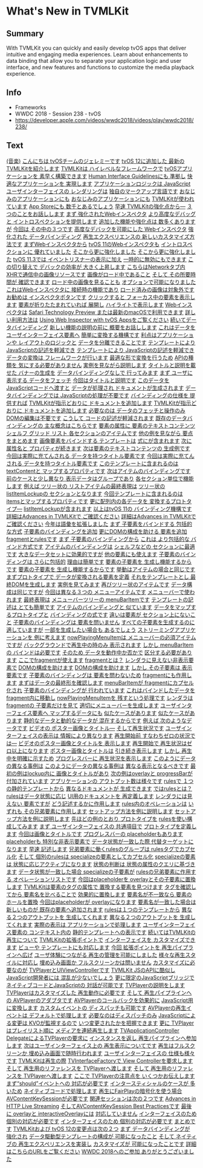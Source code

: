 # What's New in TVMLKit

## Summary
With TVMLKit you can quickly and easily develop tvOS apps that deliver intuitive and engaging media experiences. Learn about enhancements to data binding that allow you to separate your application logic and user interface, and new features and functions to customize the media playback experience.

## Info
* Frameworks
* WWDC 2018 - Session 238 - tvOS
* https://developer.apple.com/videos/wwdc2018/videos/play/wwdc2018/238/

## Text
 [(音楽)](https://developer.apple.com/videos/wwdc2018/videos/play/wwdc2018/238/?time=7) [こんにちは
tvOSチームのジェレミーです](https://developer.apple.com/videos/wwdc2018/videos/play/wwdc2018/238/?time=19) [tvOS 12に追加した
最新のTVMLKitを紹介します](https://developer.apple.com/videos/wwdc2018/videos/play/wwdc2018/238/?time=23) [TVMLKitは
ハイレベルなフレームワークで](https://developer.apple.com/videos/wwdc2018/videos/play/wwdc2018/238/?time=30) [tvOSアプリケーションを
素早く構築できます](https://developer.apple.com/videos/wwdc2018/videos/play/wwdc2018/238/?time=34) [Human Interface Guidelinesにも
準拠し](https://developer.apple.com/videos/wwdc2018/videos/play/wwdc2018/238/?time=38) [快適なアプリケーションを
実現します](https://developer.apple.com/videos/wwdc2018/videos/play/wwdc2018/238/?time=41) [アプリケーションロジックは
JavaScript](https://developer.apple.com/videos/wwdc2018/videos/play/wwdc2018/238/?time=45) [ユーザインターフェイスの
レンダリングは](https://developer.apple.com/videos/wwdc2018/videos/play/wwdc2018/238/?time=48) [独自のマークアップ言語です](https://developer.apple.com/videos/wwdc2018/videos/play/wwdc2018/238/?time=52) [おなじみのアプリケーションにも](https://developer.apple.com/videos/wwdc2018/videos/play/wwdc2018/238/?time=57) [おなじみのアプリケーションにも](https://developer.apple.com/videos/wwdc2018/videos/play/wwdc2018/238/?time=57) [TVMLKitが使われています](https://developer.apple.com/videos/wwdc2018/videos/play/wwdc2018/238/?time=60) [App Storeにも
数千とあるでしょう](https://developer.apple.com/videos/wwdc2018/videos/play/wwdc2018/238/?time=64) [早速 TVMLKitの強化点から―](https://developer.apple.com/videos/wwdc2018/videos/play/wwdc2018/238/?time=68) [３つのことをお話しします](https://developer.apple.com/videos/wwdc2018/videos/play/wwdc2018/238/?time=73) [まず 強化されたWebインスペクタ](https://developer.apple.com/videos/wwdc2018/videos/play/wwdc2018/238/?time=76) [より高度なデバッグと
イントロスペクションを提供します](https://developer.apple.com/videos/wwdc2018/videos/play/wwdc2018/238/?time=79) [追加した機能や強化点は
数多くありますが](https://developer.apple.com/videos/wwdc2018/videos/play/wwdc2018/238/?time=85) [今回は その中の３つです](https://developer.apple.com/videos/wwdc2018/videos/play/wwdc2018/238/?time=90) [高度なデバックを可能にした
Webインスペクタ](https://developer.apple.com/videos/wwdc2018/videos/play/wwdc2018/238/?time=93) [強化された
データバインディング](https://developer.apple.com/videos/wwdc2018/videos/play/wwdc2018/238/?time=98) [再生エクスペリエンスの
新しいカスタマイズ方法です](https://developer.apple.com/videos/wwdc2018/videos/play/wwdc2018/238/?time=103) [まずWebインスペクタから](https://developer.apple.com/videos/wwdc2018/videos/play/wwdc2018/238/?time=108) [tvOS 11のWebインスペクタも](https://developer.apple.com/videos/wwdc2018/videos/play/wwdc2018/238/?time=111) [イントロスペクションに
優れていました](https://developer.apple.com/videos/wwdc2018/videos/play/wwdc2018/238/?time=113) [そこから更に強化しました](https://developer.apple.com/videos/wwdc2018/videos/play/wwdc2018/238/?time=117) [そこから更に強化しました](https://developer.apple.com/videos/wwdc2018/videos/play/wwdc2018/238/?time=117) [tvOS 11.3では
イベントリスナーの表示に加え](https://developer.apple.com/videos/wwdc2018/videos/play/wwdc2018/238/?time=122) [一時的に無効にもできます](https://developer.apple.com/videos/wwdc2018/videos/play/wwdc2018/238/?time=128) [この切り替えで デバックの効率が
大きく上昇します](https://developer.apple.com/videos/wwdc2018/videos/play/wwdc2018/238/?time=130) [こちらはNetworkタブ内
XHRで通信中の画像リソースです](https://developer.apple.com/videos/wwdc2018/videos/play/wwdc2018/238/?time=140) [画像がロード中であること](https://developer.apple.com/videos/wwdc2018/videos/play/wwdc2018/238/?time=146) [そして その所要時間が
確認できます](https://developer.apple.com/videos/wwdc2018/videos/play/wwdc2018/238/?time=149) [ロード中の画像を見ることも](https://developer.apple.com/videos/wwdc2018/videos/play/wwdc2018/238/?time=154) [オプションで可能になりました](https://developer.apple.com/videos/wwdc2018/videos/play/wwdc2018/238/?time=157) [これはWebインスペクタに
接続時の機能であり](https://developer.apple.com/videos/wwdc2018/videos/play/wwdc2018/238/?time=160) [ロード済みの画像は対象外です](https://developer.apple.com/videos/wwdc2018/videos/play/wwdc2018/238/?time=165) [お勧めは
インスペクタボタンです](https://developer.apple.com/videos/wwdc2018/videos/play/wwdc2018/238/?time=169) [クリックすると
フォーカス中の要素を表示します](https://developer.apple.com/videos/wwdc2018/videos/play/wwdc2018/238/?time=174) [要素が折りたたまれていれば
展開し](https://developer.apple.com/videos/wwdc2018/videos/play/wwdc2018/238/?time=180) [ハイライトで表示します](https://developer.apple.com/videos/wwdc2018/videos/play/wwdc2018/238/?time=184) [Webインスペクタは](https://developer.apple.com/videos/wwdc2018/videos/play/wwdc2018/238/?time=189) [Safari Technology Preview
または最新のmacOSで利用できます](https://developer.apple.com/videos/wwdc2018/videos/play/wwdc2018/238/?time=191) [詳しい利用方法は](https://developer.apple.com/videos/wwdc2018/videos/play/wwdc2018/238/?time=197) [Using Web Inspector with
tvOS Appsをご覧ください](https://developer.apple.com/videos/wwdc2018/videos/play/wwdc2018/238/?time=200) [続いてデータバインディング](https://developer.apple.com/videos/wwdc2018/videos/play/wwdc2018/238/?time=208) [新しい機能の説明の前に
概要をお話しします](https://developer.apple.com/videos/wwdc2018/videos/play/wwdc2018/238/?time=213) [これはデータを
ユーザインターフェイス要素へ](https://developer.apple.com/videos/wwdc2018/videos/play/wwdc2018/238/?time=219) [簡単に変換する機構です](https://developer.apple.com/videos/wwdc2018/videos/play/wwdc2018/238/?time=223) [利点はアプリケーションや
レイアウトのロジックと](https://developer.apple.com/videos/wwdc2018/videos/play/wwdc2018/238/?time=227) [データを分離できることです](https://developer.apple.com/videos/wwdc2018/videos/play/wwdc2018/238/?time=232) [テンプレートにより
JavaScriptの記述を軽減でき](https://developer.apple.com/videos/wwdc2018/videos/play/wwdc2018/238/?time=237) [テンプレートにより
JavaScriptの記述を軽減でき](https://developer.apple.com/videos/wwdc2018/videos/play/wwdc2018/238/?time=237) [データの変換は
フレームワークが行います](https://developer.apple.com/videos/wwdc2018/videos/play/wwdc2018/238/?time=241) [最適な形で変換を行うため](https://developer.apple.com/videos/wwdc2018/videos/play/wwdc2018/238/?time=246) [APIの種類を
気にする必要がありません](https://developer.apple.com/videos/wwdc2018/videos/play/wwdc2018/238/?time=250) [実例を見ながら説明します](https://developer.apple.com/videos/wwdc2018/videos/play/wwdc2018/238/?time=256) [タイトルと説明を載せた
バナーの生成を](https://developer.apple.com/videos/wwdc2018/videos/play/wwdc2018/238/?time=259) [データバインディングなしで
行ってみます](https://developer.apple.com/videos/wwdc2018/videos/play/wwdc2018/238/?time=264) [まず ユーザに表示する
データをフェッチ](https://developer.apple.com/videos/wwdc2018/videos/play/wwdc2018/238/?time=270) [今回はタイトルと説明です](https://developer.apple.com/videos/wwdc2018/videos/play/wwdc2018/238/?time=274) [このデータを
JavaScriptコードへ渡すと](https://developer.apple.com/videos/wwdc2018/videos/play/wwdc2018/238/?time=278) [データが処理され
ドキュメントが生成されます](https://developer.apple.com/videos/wwdc2018/videos/play/wwdc2018/238/?time=283) [データバインディングでは
JavaScriptの処理が不要です](https://developer.apple.com/videos/wwdc2018/videos/play/wwdc2018/238/?time=289) [バインディングの仕様を
提供すれば](https://developer.apple.com/videos/wwdc2018/videos/play/wwdc2018/238/?time=294) [TVMLKitが指示どおりに
ドキュメントを追加します](https://developer.apple.com/videos/wwdc2018/videos/play/wwdc2018/238/?time=297) [TVMLKitが指示どおりに
ドキュメントを追加します](https://developer.apple.com/videos/wwdc2018/videos/play/wwdc2018/238/?time=297) [必要なのは
データのフェッチと操作のみ](https://developer.apple.com/videos/wwdc2018/videos/play/wwdc2018/238/?time=302) [DOMの編集は不要です](https://developer.apple.com/videos/wwdc2018/videos/play/wwdc2018/238/?time=308) [こうして
コードの記述が軽減されます](https://developer.apple.com/videos/wwdc2018/videos/play/wwdc2018/238/?time=310) [既存のデータバインディングの
主な概念はこちらです](https://developer.apple.com/videos/wwdc2018/videos/play/wwdc2018/238/?time=317) [要素の属性に
要素のテキストコンテンツ](https://developer.apple.com/videos/wwdc2018/videos/play/wwdc2018/238/?time=322) [シェルフ グリッド リスト
各セクションのアイテムです](https://developer.apple.com/videos/wwdc2018/videos/play/wwdc2018/238/?time=327) [他の例を見ながら
要点をまとめます](https://developer.apple.com/videos/wwdc2018/videos/play/wwdc2018/238/?time=333) [画像要素をバインドする
テンプレートは](https://developer.apple.com/videos/wwdc2018/videos/play/wwdc2018/238/?time=339) [式にが含まれます](https://developer.apple.com/videos/wwdc2018/videos/play/wwdc2018/238/?time=343) [次に属性名と
プロパティが続きます](https://developer.apple.com/videos/wwdc2018/videos/play/wwdc2018/238/?time=345) [次は要素のテキストコンテンツの
生成例です](https://developer.apple.com/videos/wwdc2018/videos/play/wwdc2018/238/?time=350) [今回は実際に充てんされる
データを持つタイトル要素です](https://developer.apple.com/videos/wwdc2018/videos/play/wwdc2018/238/?time=355) [今回は実際に充てんされる
データを持つタイトル要素です](https://developer.apple.com/videos/wwdc2018/videos/play/wwdc2018/238/?time=355) [このテンプレートに含まれるのは](https://developer.apple.com/videos/wwdc2018/videos/play/wwdc2018/238/?time=363) [textContentと
マップするプロパティです](https://developer.apple.com/videos/wwdc2018/videos/play/wwdc2018/238/?time=366) [次はアイテムのバインディングです](https://developer.apple.com/videos/wwdc2018/videos/play/wwdc2018/238/?time=373) [前のケースと少し異なり
表示データはグループであり](https://developer.apple.com/videos/wwdc2018/videos/play/wwdc2018/238/?time=375) [各セクション単位で機能します](https://developer.apple.com/videos/wwdc2018/videos/play/wwdc2018/238/?time=381) [例えば ツリー状の
リストアイテムの最終表現は](https://developer.apple.com/videos/wwdc2018/videos/play/wwdc2018/238/?time=386) [ツリー状のlistItemLockupの
セクションとなります](https://developer.apple.com/videos/wwdc2018/videos/play/wwdc2018/238/?time=391) [今回テンプレートに含まれるのは](https://developer.apple.com/videos/wwdc2018/videos/play/wwdc2018/238/?time=397) [itemsとマップするプロパティです](https://developer.apple.com/videos/wwdc2018/videos/play/wwdc2018/238/?time=401) [更に配列内の各データを
変換するプロトタイプ―](https://developer.apple.com/videos/wwdc2018/videos/play/wwdc2018/238/?time=404) [listItemLockupが含まれます](https://developer.apple.com/videos/wwdc2018/videos/play/wwdc2018/238/?time=409) [以上はtvOS 11の
バインディング機構です](https://developer.apple.com/videos/wwdc2018/videos/play/wwdc2018/238/?time=415) [詳細はAdvances in TVMLKitで
ご確認ください](https://developer.apple.com/videos/wwdc2018/videos/play/wwdc2018/238/?time=419) [詳細はAdvances in TVMLKitで
ご確認ください](https://developer.apple.com/videos/wwdc2018/videos/play/wwdc2018/238/?time=419) [今年は語彙を拡張しました](https://developer.apple.com/videos/wwdc2018/videos/play/wwdc2018/238/?time=428) [まず 子要素をバインドする
包括的な方式](https://developer.apple.com/videos/wwdc2018/videos/play/wwdc2018/238/?time=431) [子要素のバインディングを追加](https://developer.apple.com/videos/wwdc2018/videos/play/wwdc2018/238/?time=436) [更にDOMの構成を助ける
要素を追加](https://developer.apple.com/videos/wwdc2018/videos/play/wwdc2018/238/?time=439) [fragmentとrulesです](https://developer.apple.com/videos/wwdc2018/videos/play/wwdc2018/238/?time=443) [まず 子要素のバインディングから](https://developer.apple.com/videos/wwdc2018/videos/play/wwdc2018/238/?time=445) [これは より包括的な
バインド方式です](https://developer.apple.com/videos/wwdc2018/videos/play/wwdc2018/238/?time=452) [アイテムのバインディングは](https://developer.apple.com/videos/wwdc2018/videos/play/wwdc2018/238/?time=455) [シェルフなどの
セクションに最適です](https://developer.apple.com/videos/wwdc2018/videos/play/wwdc2018/238/?time=459) [大きなデータセットに効果的ですが](https://developer.apple.com/videos/wwdc2018/videos/play/wwdc2018/238/?time=463) [他の要素にも使えます](https://developer.apple.com/videos/wwdc2018/videos/play/wwdc2018/238/?time=466) [子要素のバインディングは
さらに包括的](https://developer.apple.com/videos/wwdc2018/videos/play/wwdc2018/238/?time=469) [理由は簡単です](https://developer.apple.com/videos/wwdc2018/videos/play/wwdc2018/238/?time=474) [要素の子要素を
生成し機能するからです](https://developer.apple.com/videos/wwdc2018/videos/play/wwdc2018/238/?time=476) [要素の子要素を
生成し機能するからです](https://developer.apple.com/videos/wwdc2018/videos/play/wwdc2018/238/?time=476) [挙動はアイテムの場合と同じです](https://developer.apple.com/videos/wwdc2018/videos/play/wwdc2018/238/?time=482) [まずプロトタイプで
データが変換される要素を定義](https://developer.apple.com/videos/wwdc2018/videos/play/wwdc2018/238/?time=485) [それをテンプレートとし
最終DOMを生成します](https://developer.apple.com/videos/wwdc2018/videos/play/wwdc2018/238/?time=492) [実例を見てみます](https://developer.apple.com/videos/wwdc2018/videos/play/wwdc2018/238/?time=500) [再びツリー状のアイテムです](https://developer.apple.com/videos/wwdc2018/videos/play/wwdc2018/238/?time=503) [データ構成は同じですが](https://developer.apple.com/videos/wwdc2018/videos/play/wwdc2018/238/?time=507) [今回は異なる３つの
メニューアイテムです](https://developer.apple.com/videos/wwdc2018/videos/play/wwdc2018/238/?time=509) [メニューバーで使われます](https://developer.apple.com/videos/wwdc2018/videos/play/wwdc2018/238/?time=514) [最終表現は](https://developer.apple.com/videos/wwdc2018/videos/play/wwdc2018/238/?time=517) [メニューバーツリーの
menuBarItemです](https://developer.apple.com/videos/wwdc2018/videos/play/wwdc2018/238/?time=519) [テンプレートの記述は
とても簡単です](https://developer.apple.com/videos/wwdc2018/videos/play/wwdc2018/238/?time=525) [アイテムのバインディングと
似ています](https://developer.apple.com/videos/wwdc2018/videos/play/wwdc2018/238/?time=530) [データをマップするプロトタイプと](https://developer.apple.com/videos/wwdc2018/videos/play/wwdc2018/238/?time=534) [バインディングの式です](https://developer.apple.com/videos/wwdc2018/videos/play/wwdc2018/238/?time=537) [違いは要素が
セクション上にないこと](https://developer.apple.com/videos/wwdc2018/videos/play/wwdc2018/238/?time=540) [子要素のバインディングは
要素を問いません](https://developer.apple.com/videos/wwdc2018/videos/play/wwdc2018/238/?time=544) [すべての子要素を生成するのに
適していますが](https://developer.apple.com/videos/wwdc2018/videos/play/wwdc2018/238/?time=550) [一部を生成したい場合も
あるでしょう](https://developer.apple.com/videos/wwdc2018/videos/play/wwdc2018/238/?time=555) [ストリーミングアプリケーションを
例に考えます](https://developer.apple.com/videos/wwdc2018/videos/play/wwdc2018/238/?time=559) [nowPlayingMenuItemは
メニューバーの必須アイテムですが](https://developer.apple.com/videos/wwdc2018/videos/play/wwdc2018/238/?time=564) [バックグラウンドで再生中の時のみ
表示されます](https://developer.apple.com/videos/wwdc2018/videos/play/wwdc2018/238/?time=569) [しかし menuBarItemの
バインドは必要です](https://developer.apple.com/videos/wwdc2018/videos/play/wwdc2018/238/?time=576) [そのため データを動作中か否かで](https://developer.apple.com/videos/wwdc2018/videos/play/wwdc2018/238/?time=580) [区分する必要があります](https://developer.apple.com/videos/wwdc2018/videos/play/wwdc2018/238/?time=584) [ここでfragmentが使えます](https://developer.apple.com/videos/wwdc2018/videos/play/wwdc2018/238/?time=587) [fragmentとは？](https://developer.apple.com/videos/wwdc2018/videos/play/wwdc2018/238/?time=591) [レンダラに見えない非表示要素で](https://developer.apple.com/videos/wwdc2018/videos/play/wwdc2018/238/?time=594) [DOMの構成を助けます](https://developer.apple.com/videos/wwdc2018/videos/play/wwdc2018/238/?time=598) [DOMの構成を助けます](https://developer.apple.com/videos/wwdc2018/videos/play/wwdc2018/238/?time=598) [しかし その子要素は
表示要素です](https://developer.apple.com/videos/wwdc2018/videos/play/wwdc2018/238/?time=601) [子要素のバインディングは
要素を問わないため](https://developer.apple.com/videos/wwdc2018/videos/play/wwdc2018/238/?time=608) [fragmentにも作用します](https://developer.apple.com/videos/wwdc2018/videos/play/wwdc2018/238/?time=613) [まずはデータの最終形を確認します](https://developer.apple.com/videos/wwdc2018/videos/play/wwdc2018/238/?time=618) [menuBarItemが
fragmentにカプセル化され](https://developer.apple.com/videos/wwdc2018/videos/play/wwdc2018/238/?time=623) [子要素のバインディングが
行われています](https://developer.apple.com/videos/wwdc2018/videos/play/wwdc2018/238/?time=628) [これはバインドしたデータを
fragment内に移動し](https://developer.apple.com/videos/wwdc2018/videos/play/wwdc2018/238/?time=634) [nowPlayingMenuItemを
残すという処理です](https://developer.apple.com/videos/wwdc2018/videos/play/wwdc2018/238/?time=639) [レンダラはfragmentの
子要素だけを見て](https://developer.apple.com/videos/wwdc2018/videos/play/wwdc2018/238/?time=642) [適切にメニューバーを生成します](https://developer.apple.com/videos/wwdc2018/videos/play/wwdc2018/238/?time=646) [ユーザインターフェイス要素へ
マップするデータにも](https://developer.apple.com/videos/wwdc2018/videos/play/wwdc2018/238/?time=652) [似たケースがあります](https://developer.apple.com/videos/wwdc2018/videos/play/wwdc2018/238/?time=658) [似たケースがあります](https://developer.apple.com/videos/wwdc2018/videos/play/wwdc2018/238/?time=658) [静的なデータと動的なデータが
混在するからです](https://developer.apple.com/videos/wwdc2018/videos/play/wwdc2018/238/?time=660) [例えば 次のようなデータです](https://developer.apple.com/videos/wwdc2018/videos/play/wwdc2018/238/?time=665) [ビデオの
ポスター画像とタイトル―](https://developer.apple.com/videos/wwdc2018/videos/play/wwdc2018/238/?time=669) [そして再生状況です](https://developer.apple.com/videos/wwdc2018/videos/play/wwdc2018/238/?time=673) [ユーザインターフェイスの表示は
情報により異なります](https://developer.apple.com/videos/wwdc2018/videos/play/wwdc2018/238/?time=677) [再生開始前
すなわちゼロの状況では―](https://developer.apple.com/videos/wwdc2018/videos/play/wwdc2018/238/?time=684) [ビデオのポスター画像とタイトルを
表示します](https://developer.apple.com/videos/wwdc2018/videos/play/wwdc2018/238/?time=689) [再生開始で
再生状況はゼロ以上になります](https://developer.apple.com/videos/wwdc2018/videos/play/wwdc2018/238/?time=696) [ポスター画像とタイトルは](https://developer.apple.com/videos/wwdc2018/videos/play/wwdc2018/238/?time=701) [引き続き表示します](https://developer.apple.com/videos/wwdc2018/videos/play/wwdc2018/238/?time=704) [しかし 再生中を明確に示すため](https://developer.apple.com/videos/wwdc2018/videos/play/wwdc2018/238/?time=707) [プログレスバーに
再生状況を表示します](https://developer.apple.com/videos/wwdc2018/videos/play/wwdc2018/238/?time=711) [このようにデータの異なる事例は](https://developer.apple.com/videos/wwdc2018/videos/play/wwdc2018/238/?time=717) [このようにデータの異なる事例は](https://developer.apple.com/videos/wwdc2018/videos/play/wwdc2018/238/?time=717) [異なる表示となるべきです](https://developer.apple.com/videos/wwdc2018/videos/play/wwdc2018/238/?time=721) [最初の例はlockup内に
画像とタイトルがあり](https://developer.apple.com/videos/wwdc2018/videos/play/wwdc2018/238/?time=725) [次の例はoverlayと
progressBarが付加されています](https://developer.apple.com/videos/wwdc2018/videos/play/wwdc2018/238/?time=729) [アプリケーションの
アウトプット数は様々です](https://developer.apple.com/videos/wwdc2018/videos/play/wwdc2018/238/?time=736) [rulesで
１つの静的テンプレートから](https://developer.apple.com/videos/wwdc2018/videos/play/wwdc2018/238/?time=742) [異なるドキュメントが
生成できます](https://developer.apple.com/videos/wwdc2018/videos/play/wwdc2018/238/?time=746) [ではrulesとは？](https://developer.apple.com/videos/wwdc2018/videos/play/wwdc2018/238/?time=751) [rulesはデータ状態に応じ](https://developer.apple.com/videos/wwdc2018/videos/play/wwdc2018/238/?time=753) [UI用のドキュメントを
再定義します](https://developer.apple.com/videos/wwdc2018/videos/play/wwdc2018/238/?time=756) [レンダラには見えない
要素ですが](https://developer.apple.com/videos/wwdc2018/videos/play/wwdc2018/238/?time=762) [どう記述するかに作用します](https://developer.apple.com/videos/wwdc2018/videos/play/wwdc2018/238/?time=765) [rules内のオペレーションは](https://developer.apple.com/videos/wwdc2018/videos/play/wwdc2018/238/?time=769) [いずれも
その兄弟要素に作用します](https://developer.apple.com/videos/wwdc2018/videos/play/wwdc2018/238/?time=771) [セットアップ方法を例に説明します](https://developer.apple.com/videos/wwdc2018/videos/play/wwdc2018/238/?time=776) [セットアップ方法を例に説明します](https://developer.apple.com/videos/wwdc2018/videos/play/wwdc2018/238/?time=776) [先ほどの例のとおり
プロトタイプを](https://developer.apple.com/videos/wwdc2018/videos/play/wwdc2018/238/?time=782) [rulesを使い構成してみます](https://developer.apple.com/videos/wwdc2018/videos/play/wwdc2018/238/?time=786) [まず ユーザインターフェイスの
共通項目で](https://developer.apple.com/videos/wwdc2018/videos/play/wwdc2018/238/?time=790) [プロトタイプを定義します](https://developer.apple.com/videos/wwdc2018/videos/play/wwdc2018/238/?time=794) [今回は画像とタイトルです](https://developer.apple.com/videos/wwdc2018/videos/play/wwdc2018/238/?time=797) [プログレスバーの
placeholderもあります](https://developer.apple.com/videos/wwdc2018/videos/play/wwdc2018/238/?time=801) [placeholderも
特別な非表示要素で](https://developer.apple.com/videos/wwdc2018/videos/play/wwdc2018/238/?time=806) [データ状態が一致した際
代替ターゲットになります](https://developer.apple.com/videos/wwdc2018/videos/play/wwdc2018/238/?time=810) [早速 記述します](https://developer.apple.com/videos/wwdc2018/videos/play/wwdc2018/238/?time=817) [兄弟要素に働くrulesのグループは
rulesタグでカプセル化](https://developer.apple.com/videos/wwdc2018/videos/play/wwdc2018/238/?time=820) [そして 個別のrulesは
specializeの要素としてカプセル化](https://developer.apple.com/videos/wwdc2018/videos/play/wwdc2018/238/?time=827) [specializeの要素は
状態に応じアクティブになります](https://developer.apple.com/videos/wwdc2018/videos/play/wwdc2018/238/?time=834) [状態の判断は
状態の属性のクエリに基づきます](https://developer.apple.com/videos/wwdc2018/videos/play/wwdc2018/238/?time=840) [データ状態が一致した場合
specializeの子要素が](https://developer.apple.com/videos/wwdc2018/videos/play/wwdc2018/238/?time=847) [rulesの兄弟要素に作用する
オペレーションリストです](https://developer.apple.com/videos/wwdc2018/videos/play/wwdc2018/238/?time=852) [今回はplaceholderを
overlayとその子要素に置換します](https://developer.apple.com/videos/wwdc2018/videos/play/wwdc2018/238/?time=857) [TVMLKitは要素のタグの属性で
置換する要素を見つけます](https://developer.apple.com/videos/wwdc2018/videos/play/wwdc2018/238/?time=865) [タグを確認してから
要素名を比べることで](https://developer.apple.com/videos/wwdc2018/videos/play/wwdc2018/238/?time=871) [効果的に置換します](https://developer.apple.com/videos/wwdc2018/videos/play/wwdc2018/238/?time=875) [要素名が不一致なら
要素のホールを置換](https://developer.apple.com/videos/wwdc2018/videos/play/wwdc2018/238/?time=878) [今回はplaceholderが
overlayになります](https://developer.apple.com/videos/wwdc2018/videos/play/wwdc2018/238/?time=881) [要素名が一致した場合は](https://developer.apple.com/videos/wwdc2018/videos/play/wwdc2018/238/?time=885) [新しいものが
既存の要素へ追加されます](https://developer.apple.com/videos/wwdc2018/videos/play/wwdc2018/238/?time=888) [rulesは１つのテンプレートから](https://developer.apple.com/videos/wwdc2018/videos/play/wwdc2018/238/?time=893) [異なる２つのアウトプットを
生成してくれます](https://developer.apple.com/videos/wwdc2018/videos/play/wwdc2018/238/?time=896) [異なる２つのアウトプットを
生成してくれます](https://developer.apple.com/videos/wwdc2018/videos/play/wwdc2018/238/?time=896) [実際の表示は
アプリケーションで処理します](https://developer.apple.com/videos/wwdc2018/videos/play/wwdc2018/238/?time=902) [ユーザインターフェイス要素の
コンテキスト内の](https://developer.apple.com/videos/wwdc2018/videos/play/wwdc2018/238/?time=906) [静的テンプレートへの表示です](https://developer.apple.com/videos/wwdc2018/videos/play/wwdc2018/238/?time=911) [続いてはTVMLKitの再生について](https://developer.apple.com/videos/wwdc2018/videos/play/wwdc2018/238/?time=915) [TVMLKitの拡張ポイントで](https://developer.apple.com/videos/wwdc2018/videos/play/wwdc2018/238/?time=919) [インターフェイスを
カスタマイズできます](https://developer.apple.com/videos/wwdc2018/videos/play/wwdc2018/238/?time=921) [ビューや
テンプレートにも対応します](https://developer.apple.com/videos/wwdc2018/videos/play/wwdc2018/238/?time=925) [今回 拡張ポイントを
再生パイプラインへ広げ](https://developer.apple.com/videos/wwdc2018/videos/play/wwdc2018/238/?time=929) [ユーザ体験につながる
再生の管理を可能にしました](https://developer.apple.com/videos/wwdc2018/videos/play/wwdc2018/238/?time=932) [様々な再生スタイルに対応し](https://developer.apple.com/videos/wwdc2018/videos/play/wwdc2018/238/?time=940) [埋め込み画面か
フルスクリーンかは問いません](https://developer.apple.com/videos/wwdc2018/videos/play/wwdc2018/238/?time=943) [カスタマイズに必要なのが](https://developer.apple.com/videos/wwdc2018/videos/play/wwdc2018/238/?time=951) [TVPlayerとUIViewControllerです](https://developer.apple.com/videos/wwdc2018/videos/play/wwdc2018/238/?time=954) [TVMLKit JSのAPIに酷似し](https://developer.apple.com/videos/wwdc2018/videos/play/wwdc2018/238/?time=961) [JavaScript開発者には
混乱が少ないでしょう](https://developer.apple.com/videos/wwdc2018/videos/play/wwdc2018/238/?time=964) [更に限定のJavaScriptブリッジで](https://developer.apple.com/videos/wwdc2018/videos/play/wwdc2018/238/?time=969) [ネイティブコードとJavaScriptの
対話が可能です](https://developer.apple.com/videos/wwdc2018/videos/play/wwdc2018/238/?time=973) [TVPlayerの説明をします](https://developer.apple.com/videos/wwdc2018/videos/play/wwdc2018/238/?time=980) [TVPlayerはカスタマイズした
再生動作に必要です](https://developer.apple.com/videos/wwdc2018/videos/play/wwdc2018/238/?time=983) [そして 再生パイプラインへの
AVPlayerのアダプタです](https://developer.apple.com/videos/wwdc2018/videos/play/wwdc2018/238/?time=988) [AVPlayerのコールバックを効果的に](https://developer.apple.com/videos/wwdc2018/videos/play/wwdc2018/238/?time=995) [JavaScript用に変換します](https://developer.apple.com/videos/wwdc2018/videos/play/wwdc2018/238/?time=999) [カスタムイベントの
ディスパッチも可能です](https://developer.apple.com/videos/wwdc2018/videos/play/wwdc2018/238/?time=1005) [AVPlayerの再生イベントは
デフォルトで処理します](https://developer.apple.com/videos/wwdc2018/videos/play/wwdc2018/238/?time=1010) [必要なのはディスパッチのみ](https://developer.apple.com/videos/wwdc2018/videos/play/wwdc2018/238/?time=1015) [JavaScriptによる変更は
KVOが監視するので](https://developer.apple.com/videos/wwdc2018/videos/play/wwdc2018/238/?time=1021) [いつ変更されたかを把握できます](https://developer.apple.com/videos/wwdc2018/videos/play/wwdc2018/238/?time=1025) [更に TVPlayerはプレイリスト順に](https://developer.apple.com/videos/wwdc2018/videos/play/wwdc2018/238/?time=1029) [メディアを連続再生します](https://developer.apple.com/videos/wwdc2018/videos/play/wwdc2018/238/?time=1034) [TVApplicationController
DelegateによるTVPlayerの要求に](https://developer.apple.com/videos/wwdc2018/videos/play/wwdc2018/238/?time=1040) [インスタンスを返し
再生パイプラインへ参加します](https://developer.apple.com/videos/wwdc2018/videos/play/wwdc2018/238/?time=1045) [次はユーザインターフェイス上の
再生表示についてです](https://developer.apple.com/videos/wwdc2018/videos/play/wwdc2018/238/?time=1053) [再生はフルスクリーンか
埋め込み画面で随時行われます](https://developer.apple.com/videos/wwdc2018/videos/play/wwdc2018/238/?time=1059) [ユーザインターフェイスの
仕様も様々です](https://developer.apple.com/videos/wwdc2018/videos/play/wwdc2018/238/?time=1065) [TVMLKitは再生の際](https://developer.apple.com/videos/wwdc2018/videos/play/wwdc2018/238/?time=1070) [TVInterfaceFactoryで
View Controllerを要求します](https://developer.apple.com/videos/wwdc2018/videos/play/wwdc2018/238/?time=1072) [そして 再生用のリファレンスを
TVPlayerへ渡します](https://developer.apple.com/videos/wwdc2018/videos/play/wwdc2018/238/?time=1076) [そして 再生用のリファレンスを
TVPlayerへ渡します](https://developer.apple.com/videos/wwdc2018/videos/play/wwdc2018/238/?time=1076) [ここで TVPlayerの注意点を
いくつかお伝えします](https://developer.apple.com/videos/wwdc2018/videos/play/wwdc2018/238/?time=1084) [まず“should”イベントへの
対応が必要です](https://developer.apple.com/videos/wwdc2018/videos/play/wwdc2018/238/?time=1092) [インタースティシャルのケースが
多いため](https://developer.apple.com/videos/wwdc2018/videos/play/wwdc2018/238/?time=1095) [ネイティブコードで処理します](https://developer.apple.com/videos/wwdc2018/videos/play/wwdc2018/238/?time=1100) [再生にFairPlayの暗号化を使う場合](https://developer.apple.com/videos/wwdc2018/videos/play/wwdc2018/238/?time=1105) [AVContentKeySessionが必要です](https://developer.apple.com/videos/wwdc2018/videos/play/wwdc2018/238/?time=1109) [関連セッションは次の２つです](https://developer.apple.com/videos/wwdc2018/videos/play/wwdc2018/238/?time=1114) [Advances in HTTP Live Streaming](https://developer.apple.com/videos/wwdc2018/videos/play/wwdc2018/238/?time=1117) [そしてAVContentKeySession
Best Practicesです](https://developer.apple.com/videos/wwdc2018/videos/play/wwdc2018/238/?time=1121) [最後に overlayと
interactiveOverlayには](https://developer.apple.com/videos/wwdc2018/videos/play/wwdc2018/238/?time=1127) [対応していません](https://developer.apple.com/videos/wwdc2018/videos/play/wwdc2018/238/?time=1133) [インターフェイスのため
個別の対応が必要です](https://developer.apple.com/videos/wwdc2018/videos/play/wwdc2018/238/?time=1135) [インターフェイスのため
個別の対応が必要です](https://developer.apple.com/videos/wwdc2018/videos/play/wwdc2018/238/?time=1135) [まとめです](https://developer.apple.com/videos/wwdc2018/videos/play/wwdc2018/238/?time=1144) [TVMLKitおよび
tvOS 12の変更点は次の２つ](https://developer.apple.com/videos/wwdc2018/videos/play/wwdc2018/238/?time=1145) [まず データバインディングが
強化され](https://developer.apple.com/videos/wwdc2018/videos/play/wwdc2018/238/?time=1151) [データ駆動型テンプレートの構成が
可能になったこと](https://developer.apple.com/videos/wwdc2018/videos/play/wwdc2018/238/?time=1154) [そして ネイティブの
再生エクスペリエンスを実装し](https://developer.apple.com/videos/wwdc2018/videos/play/wwdc2018/238/?time=1161) [カスタマイズが
可能になったことです](https://developer.apple.com/videos/wwdc2018/videos/play/wwdc2018/238/?time=1166) [詳細はこちらのURLをご覧ください](https://developer.apple.com/videos/wwdc2018/videos/play/wwdc2018/238/?time=1171) [WWDC 2018へのご参加
ありがとうございました](https://developer.apple.com/videos/wwdc2018/videos/play/wwdc2018/238/?time=1177)